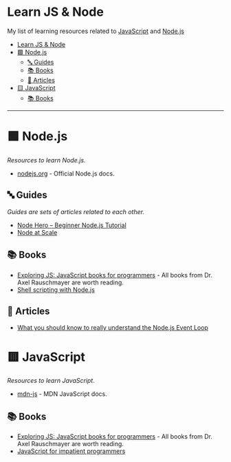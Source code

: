 # Learn JS & Node

My list of learning resources related to [JavaScript](https://developer.mozilla.org/en-US/docs/Web/JavaScript) and [Node.js](https://nodejs.org)

- [Learn JS \& Node](#learn-js--node)
- [🟩 Node.js](#-nodejs)
  - [🔤 Guides](#-guides)
  - [📚 Books](#-books)
  - [📝 Articles](#-articles)
- [🟨 JavaScript](#-javascript)
  - [📚 Books](#-books-1)

---

# 🟩 Node.js
*Resources to learn Node.js.*
* [nodejs.org](https://nodejs.org) - Official Node.js docs.

## 🔤 Guides
*Guides are sets of articles related to each other.*

* [Node Hero – Beginner Node.js Tutorial](https://blog.risingstack.com/node-hero-tutorial-getting-started-with-node-js)
* [Node at Scale](https://blog.risingstack.com/nodejs-at-scale-npm-best-practices)

## 📚 Books

* [Exploring JS: JavaScript books for programmers](https://exploringjs.com/) - All books from Dr. Axel Rauschmayer are worth reading.
* [Shell scripting with Node.js](https://exploringjs.com/nodejs-shell-scripting)

## 📝 Articles

* [What you should know to really understand the Node.js Event Loop](https://medium.com/the-node-js-collection/what-you-should-know-to-really-understand-the-node-js-event-loop-and-its-metrics-c4907b19da4c)

# 🟨 JavaScript
*Resources to learn JavaScript.*
* [mdn-js](https://developer.mozilla.org/en-US/docs/Web/JavaScript) - MDN JavaScript docs.

## 📚 Books

* [Exploring JS: JavaScript books for programmers](https://exploringjs.com/) - All books from Dr. Axel Rauschmayer are worth reading.
* [JavaScript for impatient programmers](https://exploringjs.com/impatient-js)